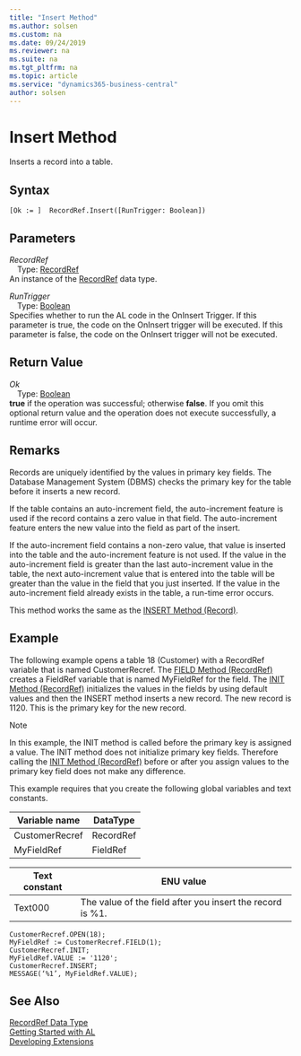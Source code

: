 ```yaml
---
title: "Insert Method"
ms.author: solsen
ms.custom: na
ms.date: 09/24/2019
ms.reviewer: na
ms.suite: na
ms.tgt_pltfrm: na
ms.topic: article
ms.service: "dynamics365-business-central"
author: solsen
---
```

[//]: # (START>DO_NOT_EDIT)
[//]: # (IMPORTANT:Do not edit any of the content between here and the END>DO_NOT_EDIT.)
[//]: # (Any modifications should be made in the .xml files in the ModernDev repo.)
# Insert Method
Inserts a record into a table.


## Syntax
```
[Ok := ]  RecordRef.Insert([RunTrigger: Boolean])
```
## Parameters
*RecordRef*  
&emsp;Type: [RecordRef](recordref-data-type.md)  
An instance of the [RecordRef](recordref-data-type.md) data type.  

*RunTrigger*  
&emsp;Type: [Boolean](../boolean/boolean-data-type.md)  
Specifies whether to run the AL code in the OnInsert Trigger. If this parameter is true, the code on the OnInsert trigger will be executed. If this parameter is false, the code on the OnInsert trigger will not be executed.
          


## Return Value
*Ok*  
&emsp;Type: [Boolean](../boolean/boolean-data-type.md)  
**true** if the operation was successful; otherwise **false**.  If you omit this optional return value and the operation does not execute successfully, a runtime error will occur.    


[//]: # (IMPORTANT: END>DO_NOT_EDIT)

## Remarks  
 Records are uniquely identified by the values in primary key fields. The Database Management System \(DBMS\) checks the primary key for the table before it inserts a new record.  
  
 If the table contains an auto-increment field, the auto-increment feature is used if the record contains a zero value in that field. The auto-increment feature enters the new value into the field as part of the insert.  
  
 If the auto-increment field contains a non-zero value, that value is inserted into the table and the auto-increment feature is not used. If the value in the auto-increment field is greater than the last auto-increment value in the table, the next auto-increment value that is entered into the table will be greater than the value in the field that you just inserted. If the value in the auto-increment field already exists in the table, a run-time error occurs.  
  
 This method works the same as the [INSERT Method \(Record\)](../../methods/devenv-insert-method-record.md).  
  
## Example  
 The following example opens a table 18 \(Customer\) with a RecordRef variable that is named CustomerRecref. The [FIELD Method \(RecordRef\)](../../methods/devenv-field-method-recordref.md) creates a FieldRef variable that is named MyFieldRef for the field. The [INIT Method \(RecordRef\)](../../methods/devenv-init-method-recordref.md) initializes the values in the fields by using default values and then the INSERT method inserts a new record. The new record is 1120. This is the primary key for the new record.  
  
> [!NOTE]  
>  In this example, the INIT method is called before the primary key is assigned a value. The INIT method does not initialize primary key fields. Therefore calling the [INIT Method \(RecordRef\)](../../methods/devenv-init-method-recordref.md) before or after you assign values to the primary key field does not make any difference.  
  
 This example requires that you create the following global variables and text constants.  
  
|Variable name|DataType|  
|-------------------|--------------|  
|CustomerRecref|RecordRef|  
|MyFieldRef|FieldRef|  
  
|Text constant|ENU value|  
|-------------------|---------------|  
|Text000|The value of the field after you insert the record is %1.|  
  
```  
CustomerRecref.OPEN(18);  
MyFieldRef := CustomerRecref.FIELD(1);  
CustomerRecref.INIT;  
MyFieldRef.VALUE := '1120';  
CustomerRecref.INSERT;  
MESSAGE(‘%1’, MyFieldRef.VALUE);  
```  

## See Also
[RecordRef Data Type](recordref-data-type.md)  
[Getting Started with AL](../../devenv-get-started.md)  
[Developing Extensions](../../devenv-dev-overview.md)